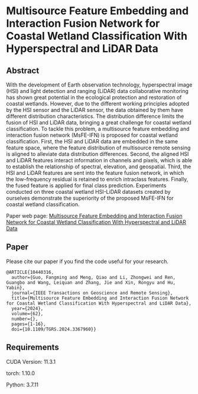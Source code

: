 # Multisource Feature Embedding and Interaction Fusion Network for Coastal Wetland Classification With Hyperspectral and LiDAR Data
## Abstract
With the development of Earth observation technology, hyperspectral image (HSI) and light detection and ranging (LiDAR) data collaborative monitoring has shown great potential in the ecological protection and restoration of coastal wetlands. However, due to the different working principles adopted by the HSI sensor and the LiDAR sensor, the data obtained by them have different distribution characteristics. The distribution difference limits the fusion of HSI and LiDAR data, bringing a great challenge for coastal wetland classification. To tackle this problem, a multisource feature embedding and interaction fusion network (MsFE-IFN) is proposed for coastal wetland classification. First, the HSI and LiDAR data are embedded in the same feature space, where the feature distribution of multisource remote sensing is aligned to alleviate data distribution differences. Second, the aligned HSI and LiDAR features interact information in channels and pixels, which is able to establish the relationship of spectral, elevation, and geospatial. Third, the HSI and LiDAR features are sent into the feature fusion network, in which the low-frequency residual is retained to enrich intraclass features. Finally, the fused feature is applied for final class prediction. Experiments conducted on three coastal wetland HSI-LiDAR datasets created by ourselves demonstrate the superiority of the proposed MsFE-IFN for coastal wetland classification.

Paper web page: 
[Multisource Feature Embedding and Interaction Fusion Network for Coastal Wetland Classification With Hyperspectral and LiDAR Data](https://ieeexplore.ieee.org/document/10440316)
## Paper
Please cite our paper if you find the code useful for your research.
```
@ARTICLE{10440316,
  author={Guo, Fangming and Meng, Qiao and Li, Zhongwei and Ren, Guangbo and Wang, Leiquan and Zhang, Jie and Xin, Rongyu and Hu, Yabin},
  journal={IEEE Transactions on Geoscience and Remote Sensing}, 
  title={Multisource Feature Embedding and Interaction Fusion Network for Coastal Wetland Classification With Hyperspectral and LiDAR Data}, 
  year={2024},
  volume={62},
  number={},
  pages={1-16},
  doi={10.1109/TGRS.2024.3367960}}
```
## Requirements
CUDA Version: 11.3.1

torch: 1.10.0

Python: 3.7.11
